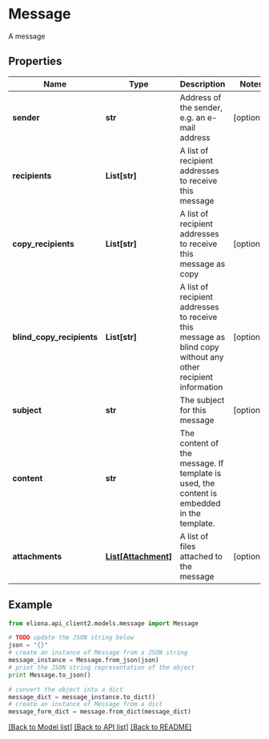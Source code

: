 # Message

A message

## Properties

Name | Type | Description | Notes
------------ | ------------- | ------------- | -------------
**sender** | **str** | Address of the sender, e.g. an e-mail address | [optional] 
**recipients** | **List[str]** | A list of recipient addresses to receive this message | 
**copy_recipients** | **List[str]** | A list of recipient addresses to receive this message as copy | [optional] 
**blind_copy_recipients** | **List[str]** | A list of recipient addresses to receive this message as blind copy without any other recipient information | [optional] 
**subject** | **str** | The subject for this message | [optional] 
**content** | **str** | The content of the message. If template is used, the content is embedded in the template. | 
**attachments** | [**List[Attachment]**](Attachment.md) | A list of files attached to the message | [optional] 

## Example

```python
from eliona.api_client2.models.message import Message

# TODO update the JSON string below
json = "{}"
# create an instance of Message from a JSON string
message_instance = Message.from_json(json)
# print the JSON string representation of the object
print Message.to_json()

# convert the object into a dict
message_dict = message_instance.to_dict()
# create an instance of Message from a dict
message_form_dict = message.from_dict(message_dict)
```
[[Back to Model list]](../README.md#documentation-for-models) [[Back to API list]](../README.md#documentation-for-api-endpoints) [[Back to README]](../README.md)


